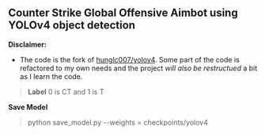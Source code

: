 ## Counter Strike Global Offensive Aimbot using YOLOv4 object detection

**Disclaimer:** 
- The code is the fork of [hunglc007/yolov4](https://github.com/hunglc007/tensorflow-yolov4-tflite).
Some part of the code is refactored to my own needs and the project *will also be restructued* a bit as I learn the code.

> **Label**
> 0 is CT and 1 is T

**Save Model**  
> python save_model.py --weights = checkpoints/yolov4

